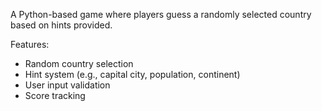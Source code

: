 A Python-based game where players guess a randomly selected country based on hints provided.

Features:

- Random country selection
- Hint system (e.g., capital city, population, continent)
- User input validation
- Score tracking

